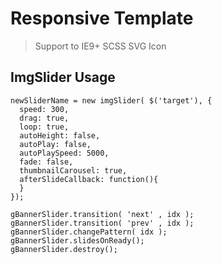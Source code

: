 # Responsive Template
> Support to IE9+
> SCSS
> SVG Icon

## ImgSlider Usage
    newSliderName = new imgSlider( $('target'), {
      speed: 300,
      drag: true,
      loop: true,
      autoHeight: false,
      autoPlay: false,
      autoPlaySpeed: 5000,
      fade: false,
      thumbnailCarousel: true,
      afterSlideCallback: function(){
      }
    });
    
    gBannerSlider.transition( 'next' , idx );
    gBannerSlider.transition( 'prev' , idx );
    gBannerSlider.changePattern( idx );
    gBannerSlider.slidesOnReady();
    gBannerSlider.destroy();
